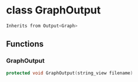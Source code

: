 # class GraphOutput


```cpp
Inherits from Output<Graph>
```



## Functions

### GraphOutput

```cpp
protected void GraphOutput(string_view filename)
```




